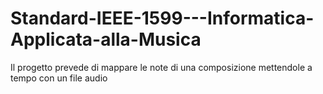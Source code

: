 # Standard-IEEE-1599---Informatica-Applicata-alla-Musica
Il progetto prevede di mappare le note di una composizione mettendole a tempo con un file audio
